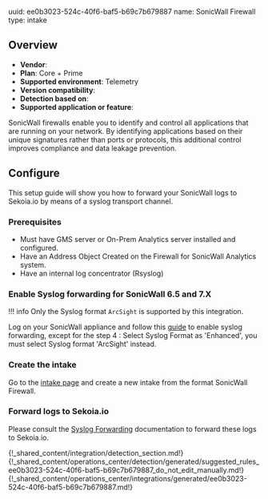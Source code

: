 uuid: ee0b3023-524c-40f6-baf5-b69c7b679887
name: SonicWall Firewall
type: intake

## Overview
- **Vendor**:
- **Plan**: Core + Prime
- **Supported environment**: Telemetry
- **Version compatibility**:
- **Detection based on**:
- **Supported application or feature**:

SonicWall firewalls enable you to identify and control all applications that are running on your network. By identifying applications based on their unique signatures rather than ports or protocols, this additional control improves compliance and data leakage prevention.



## Configure

This setup guide will show you how to forward your SonicWall logs
to Sekoia.io by means of a syslog transport channel.

### Prerequisites

- Must have GMS server or On-Prem Analytics server installed and configured.
- Have an Address Object Created on the Firewall for SonicWall Analytics system.
- Have an internal log concentrator (Rsyslog)

### Enable Syslog forwarding for SonicWall 6.5 and 7.X


!!! info
    Only the Syslog format `ArcSight` is supported by this integration.

Log on your SonicWall appliance and follow this [guide](https://www.sonicwall.com/support/knowledge-base/how-can-i-configure-a-syslog-server-on-a-sonicwall-firewall/170505984096810/) to enable syslog forwarding,
except for the step 4 : Select Syslog Format as 'Enhanced', you must select Syslog format 'ArcSight' instead. 


### Create the intake

Go to the [intake page](https://app.sekoia.io/operations/intakes) and create a new intake from the format SonicWall Firewall.

### Forward logs to Sekoia.io

Please consult the [Syslog Forwarding](../../../ingestion_methods/sekoiaio_forwarder/) documentation to forward these logs to Sekoia.io.

{!_shared_content/integration/detection_section.md!}
{!_shared_content/operations_center/detection/generated/suggested_rules_ee0b3023-524c-40f6-baf5-b69c7b679887_do_not_edit_manually.md!}
{!_shared_content/operations_center/integrations/generated/ee0b3023-524c-40f6-baf5-b69c7b679887.md!}

